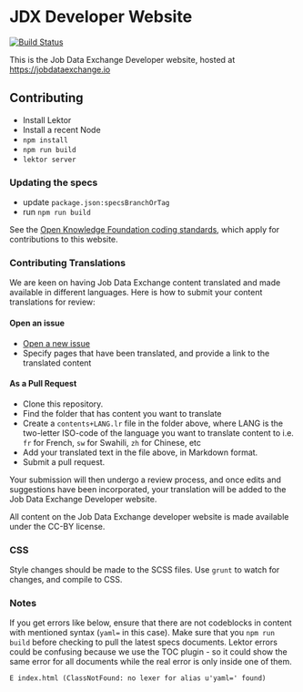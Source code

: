 # JDX Developer Website

[![Build Status](https://travis-ci.org/frictionlessdata/website.svg)](https://travis-ci.org/frictionlessdata/website)

This is the Job Data Exchange Developer website, hosted at https://jobdataexchange.io

## Contributing

- Install Lektor
- Install a recent Node
- `npm install`
- `npm run build`
- `lektor server`

### Updating the specs

- update `package.json:specsBranchOrTag`
- run `npm run build`

See the [Open Knowledge Foundation coding standards](https://github.com/okfn/coding-standards), which apply for contributions to this website.

### Contributing Translations

We are keen on having Job Data Exchange content translated and made available in different languages. Here is how to submit your content translations for review:

#### Open an issue

- [Open a new issue]()
- Specify pages that have been translated, and provide a link to the translated content

#### As a Pull Request

- Clone this repository.
- Find the folder that has content you want to translate
- Create a `contents+LANG.lr` file in the folder above, where LANG is the two-letter ISO-code of the language you want to translate content to i.e. `fr` for French, `sw` for Swahili, `zh` for Chinese, etc
- Add your translated text in the file above, in Markdown format.
- Submit a pull request.

Your submission will then undergo a review process, and once edits and suggestions have been incorporated, your translation will be added to the Job Data Exchange Developer website.

All content on the Job Data Exchange developer website is made available under the CC-BY license.

### CSS

Style changes should be made to the SCSS files. Use `grunt` to watch for changes, and compile to CSS.

### Notes

If you get errors like below, ensure that there are not codeblocks in content with mentioned syntax (`yaml=` in this case). Make sure that you `npm run build` before checking to pull the latest specs documents. Lektor errors could be confusing because we use the TOC plugin - so it could show the same error for all documents while the real error is only inside one of them.

```
E index.html (ClassNotFound: no lexer for alias u'yaml=' found)
```
